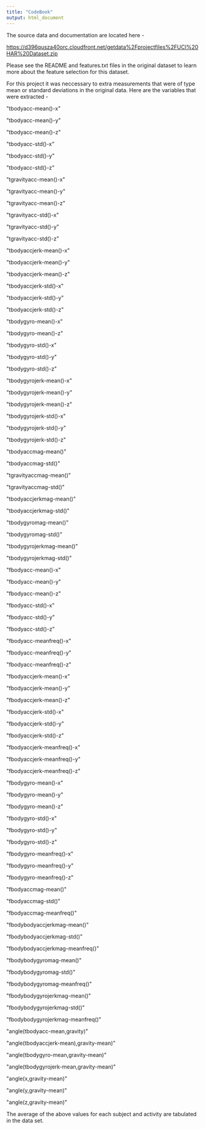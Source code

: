 ```yaml
---
title: "CodeBook"
output: html_document
---
```


The source data and documentation are located here - 

https://d396qusza40orc.cloudfront.net/getdata%2Fprojectfiles%2FUCI%20HAR%20Dataset.zip

Please see the README and features.txt files in the original dataset to learn more about the feature selection for this dataset.

For this project it was neccessary to extra measurements that were of type mean or standard deviations in the original data.  Here are the variables that were extracted -

"tbodyacc-mean()-x"

"tbodyacc-mean()-y"

"tbodyacc-mean()-z"

"tbodyacc-std()-x"

"tbodyacc-std()-y"

"tbodyacc-std()-z"

"tgravityacc-mean()-x"

"tgravityacc-mean()-y"

"tgravityacc-mean()-z"

"tgravityacc-std()-x"

"tgravityacc-std()-y"

"tgravityacc-std()-z"

"tbodyaccjerk-mean()-x"

"tbodyaccjerk-mean()-y"

"tbodyaccjerk-mean()-z"

"tbodyaccjerk-std()-x"

"tbodyaccjerk-std()-y"

"tbodyaccjerk-std()-z"

"tbodygyro-mean()-x"

"tbodygyro-mean()-z"

"tbodygyro-std()-x"

"tbodygyro-std()-y"

"tbodygyro-std()-z"

"tbodygyrojerk-mean()-x"

"tbodygyrojerk-mean()-y"

"tbodygyrojerk-mean()-z"

"tbodygyrojerk-std()-x"

"tbodygyrojerk-std()-y"

"tbodygyrojerk-std()-z"

"tbodyaccmag-mean()"

"tbodyaccmag-std()"

"tgravityaccmag-mean()"

"tgravityaccmag-std()"

"tbodyaccjerkmag-mean()"

"tbodyaccjerkmag-std()"

"tbodygyromag-mean()"

"tbodygyromag-std()"

"tbodygyrojerkmag-mean()"

"tbodygyrojerkmag-std()"

"fbodyacc-mean()-x"

"fbodyacc-mean()-y"

"fbodyacc-mean()-z"

"fbodyacc-std()-x"

"fbodyacc-std()-y"

"fbodyacc-std()-z"

"fbodyacc-meanfreq()-x"

"fbodyacc-meanfreq()-y"

"fbodyacc-meanfreq()-z"

"fbodyaccjerk-mean()-x"

"fbodyaccjerk-mean()-y"

"fbodyaccjerk-mean()-z"

"fbodyaccjerk-std()-x"

"fbodyaccjerk-std()-y"

"fbodyaccjerk-std()-z"

"fbodyaccjerk-meanfreq()-x"

"fbodyaccjerk-meanfreq()-y"

"fbodyaccjerk-meanfreq()-z"

"fbodygyro-mean()-x"

"fbodygyro-mean()-y"

"fbodygyro-mean()-z"

"fbodygyro-std()-x"

"fbodygyro-std()-y"

"fbodygyro-std()-z"

"fbodygyro-meanfreq()-x"

"fbodygyro-meanfreq()-y"

"fbodygyro-meanfreq()-z"

"fbodyaccmag-mean()"

"fbodyaccmag-std()"

"fbodyaccmag-meanfreq()"

"fbodybodyaccjerkmag-mean()"

"fbodybodyaccjerkmag-std()"

"fbodybodyaccjerkmag-meanfreq()"

"fbodybodygyromag-mean()"

"fbodybodygyromag-std()"

"fbodybodygyromag-meanfreq()"

"fbodybodygyrojerkmag-mean()"

"fbodybodygyrojerkmag-std()"

"fbodybodygyrojerkmag-meanfreq()"

"angle(tbodyacc-mean,gravity)"

"angle(tbodyaccjerk-mean),gravity-mean)"

"angle(tbodygyro-mean,gravity-mean)"

"angle(tbodygyrojerk-mean,gravity-mean)"

"angle(x,gravity-mean)"

"angle(y,gravity-mean)"

"angle(z,gravity-mean)"


The average of the above values for each subject and activity are tabulated in the data set.


